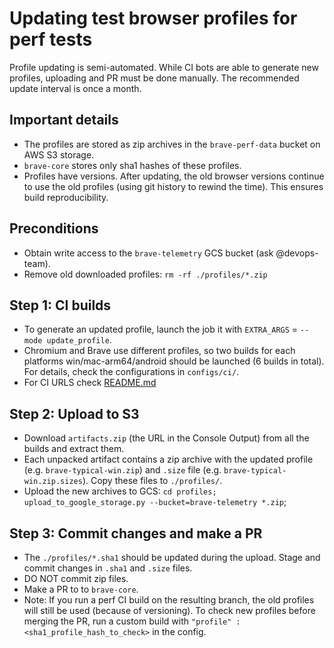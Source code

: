 # Updating test browser profiles for perf tests

Profile updating is semi-automated. While CI bots are able to generate new profiles, uploading and PR must be done manually.
The recommended update interval is once a month.

## Important details

* The profiles are stored as zip archives in the `brave-perf-data` bucket on AWS S3 storage.
* `brave-core` stores only sha1 hashes of these profiles.
* Profiles have versions. After updating, the old browser versions continue to use the old profiles (using git history to rewind the time). This ensures build reproducibility.

## Preconditions

* Obtain write access to the `brave-telemetry` GCS bucket (ask @devops-team).
* Remove old downloaded profiles: `rm -rf ./profiles/*.zip`

## Step 1: CI builds

* To generate an updated profile, launch the job it with `EXTRA_ARGS` = `--mode update_profile`.
* Chromium and Brave use different profiles, so two builds for each platforms win/mac-arm64/android should be launched (6 builds in total). For details, check the configurations in  `configs/ci/`.
* For CI URLS check [README.md](./README.md)

## Step 2: Upload to S3

* Download `artifacts.zip` (the URL in the Console Output) from all the builds and extract them.
* Each unpacked artifact contains a zip archive with the updated profile (e.g. `brave-typical-win.zip`) and `.size` file (e.g. `brave-typical-win.zip.sizes`). Copy these files to `./profiles/`.
* Upload the new archives to GCS: `cd profiles; upload_to_google_storage.py --bucket=brave-telemetry *.zip`;

## Step 3: Commit changes and make a PR

* The `./profiles/*.sha1` should be updated during the upload. Stage and commit changes in `.sha1` and `.size` files.
* DO NOT commit zip files.
* Make a PR to to `brave-core`.
* Note: If you run a perf CI build on the resulting branch, the old profiles will still be used (because of versioning).
To check new profiles before merging the PR, run a custom build with `"profile" : <sha1_profile_hash_to_check>` in the config.
